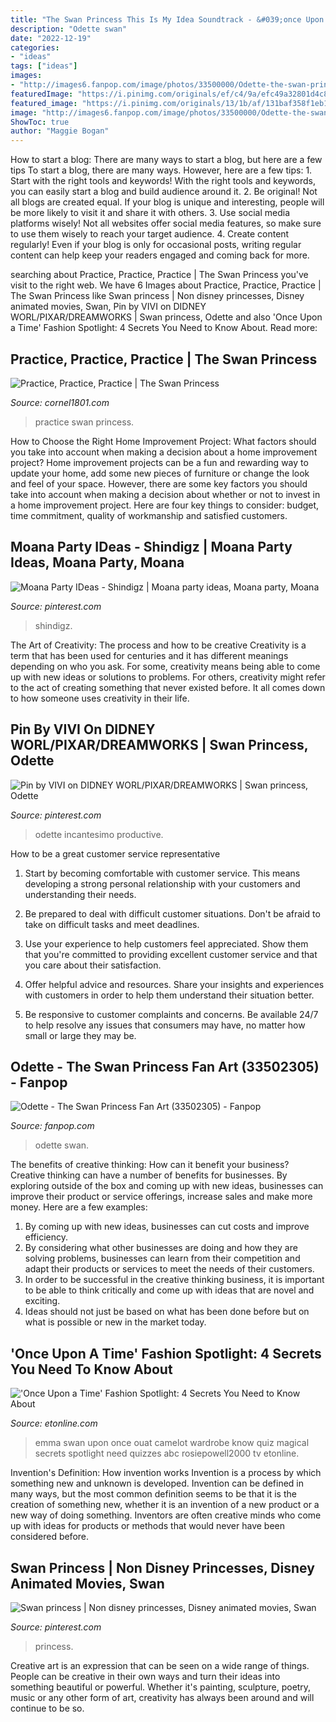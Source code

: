 ```yaml
---
title: "The Swan Princess This Is My Idea Soundtrack - &#039;once Upon A Time&#039; Fashion Spotlight: 4 Secrets You Need To Know About"
description: "Odette swan"
date: "2022-12-19"
categories:
- "ideas"
tags: ["ideas"]
images:
- "http://images6.fanpop.com/image/photos/33500000/Odette-the-swan-princess-33502305-592-1712.jpg"
featuredImage: "https://i.pinimg.com/originals/ef/c4/9a/efc49a32801d4c8e49fd5bb6390bb119.jpg"
featured_image: "https://i.pinimg.com/originals/13/1b/af/131baf358f1eb19a87127d01b0ed88de.jpg"
image: "http://images6.fanpop.com/image/photos/33500000/Odette-the-swan-princess-33502305-592-1712.jpg"
ShowToc: true
author: "Maggie Bogan"
---
```



How to start a blog: There are many ways to start a blog, but here are a few tips
To start a blog, there are many ways. However, here are a few tips: 1. Start with the right tools and keywords! With the right tools and keywords, you can easily start a blog and build audience around it. 2. Be original! Not all blogs are created equal. If your blog is unique and interesting, people will be more likely to visit it and share it with others. 3. Use social media platforms wisely! Not all websites offer social media features, so make sure to use them wisely to reach your target audience. 4. Create content regularly! Even if your blog is only for occasional posts, writing regular content can help keep your readers engaged and coming back for more.

	

		
searching about Practice, Practice, Practice | The Swan Princess you've visit to the right web. We have 6 Images about Practice, Practice, Practice | The Swan Princess like Swan princess | Non disney princesses, Disney animated movies, Swan, Pin by VIVI on DIDNEY WORL/PIXAR/DREAMWORKS | Swan princess, Odette and also &#039;Once Upon a Time&#039; Fashion Spotlight: 4 Secrets You Need to Know About. Read more:
		
    
## Practice, Practice, Practice | The Swan Princess

<img loading=lazy src="https://www.cornel1801.com/animated/Swan-Princess-1994/Practice-Practice/4.jpg" onerror="this.onerror=null;this.src='https://tse1.mm.bing.net/th?id=OIP.CAOFj-TmDGc2eepyYcArdgHaEK&amp;pid=15.1';" alt="Practice, Practice, Practice | The Swan Princess">

_Source: cornel1801.com_

>practice swan princess. 

	

How to Choose the Right Home Improvement Project: What factors should you take into account when making a decision about a home improvement project?
Home improvement projects can be a fun and rewarding way to update your home, add some new pieces of furniture or change the look and feel of your space. However, there are some key factors you should take into account when making a decision about whether or not to invest in a home improvement project. Here are four key things to consider: budget, time commitment, quality of workmanship and satisfied customers.

    
## Moana Party IDeas - Shindigz | Moana Party Ideas, Moana Party, Moana

<img loading=lazy src="https://i.pinimg.com/originals/13/1b/af/131baf358f1eb19a87127d01b0ed88de.jpg" onerror="this.onerror=null;this.src='https://tse1.mm.bing.net/th?id=OIP.mwewHP3zMeLDezCywtfuKQHaE7&amp;pid=15.1';" alt="Moana Party IDeas - Shindigz | Moana party ideas, Moana party, Moana">

_Source: pinterest.com_

>shindigz. 

	

The Art of Creativity: The process and how to be creative
Creativity is a term that has been used for centuries and it has different meanings depending on who you ask. For some, creativity means being able to come up with new ideas or solutions to problems. For others, creativity might refer to the act of creating something that never existed before. It all comes down to how someone uses creativity in their life.

    
## Pin By VIVI On DIDNEY WORL/PIXAR/DREAMWORKS | Swan Princess, Odette

<img loading=lazy src="https://i.pinimg.com/originals/ef/c4/9a/efc49a32801d4c8e49fd5bb6390bb119.jpg" onerror="this.onerror=null;this.src='https://tse3.mm.bing.net/th?id=OIP.Ijh4XFG7GH28BBCP3L7mOQHaD5&amp;pid=15.1';" alt="Pin by VIVI on DIDNEY WORL/PIXAR/DREAMWORKS | Swan princess, Odette">

_Source: pinterest.com_

>odette incantesimo productive. 

	

How to be a great customer service representative
1. Start by becoming comfortable with customer service. This means developing a strong personal relationship with your customers and understanding their needs.
2. Be prepared to deal with difficult customer situations. Don't be afraid to take on difficult tasks and meet deadlines.

3. Use your experience to help customers feel appreciated. Show them that you're committed to providing excellent customer service and that you care about their satisfaction.

4. Offer helpful advice and resources. Share your insights and experiences with customers in order to help them understand their situation better.

5. Be responsive to customer complaints and concerns. Be available 24/7 to help resolve any issues that consumers may have, no matter how small or large they may be.

    
## Odette - The Swan Princess Fan Art (33502305) - Fanpop

<img loading=lazy src="http://images6.fanpop.com/image/photos/33500000/Odette-the-swan-princess-33502305-592-1712.jpg" onerror="this.onerror=null;this.src='https://tse1.mm.bing.net/th?id=OIP.sNpwRTYjEi_33K58P9flWQHaVa&amp;pid=15.1';" alt="Odette - The Swan Princess Fan Art (33502305) - Fanpop">

_Source: fanpop.com_

>odette swan. 

	

The benefits of creative thinking: How can it benefit your business?
Creative thinking can have a number of benefits for businesses. By exploring outside of the box and coming up with new ideas, businesses can improve their product or service offerings, increase sales and make more money. Here are a few examples:
1. By coming up with new ideas, businesses can cut costs and improve efficiency.
2. By considering what other businesses are doing and how they are solving problems, businesses can learn from their competition and adapt their products or services to meet the needs of their customers.
3. In order to be successful in the creative thinking business, it is important to be able to think critically and come up with ideas that are novel and exciting.
4. Ideas should not just be based on what has been done before but on what is possible or new in the market today.

    
## &#039;Once Upon A Time&#039; Fashion Spotlight: 4 Secrets You Need To Know About

<img loading=lazy src="https://www.etonline.com/sites/default/files/styles/640xh/public/images/2016-02/1280_OUAT_Emma_Swan_Fashion_Camelot.jpg?itok=ANwb6NM0" onerror="this.onerror=null;this.src='https://tse1.mm.bing.net/th?id=OIP.F58BG3HnOfUB-wVA71B9cgHaEK&amp;pid=15.1';" alt="&#039;Once Upon a Time&#039; Fashion Spotlight: 4 Secrets You Need to Know About">

_Source: etonline.com_

>emma swan upon once ouat camelot wardrobe know quiz magical secrets spotlight need quizzes abc rosiepowell2000 tv etonline. 

	

Invention's Definition: How invention works
Invention is a process by which something new and unknown is developed. Invention can be defined in many ways, but the most common definition seems to be that it is the creation of something new, whether it is an invention of a new product or a new way of doing something. Inventors are often creative minds who come up with ideas for products or methods that would never have been considered before.

    
## Swan Princess | Non Disney Princesses, Disney Animated Movies, Swan

<img loading=lazy src="https://i.pinimg.com/736x/f9/94/63/f99463402142ec2ad7d463fb709e2b7f--disney-princes-disney-films.jpg" onerror="this.onerror=null;this.src='https://tse3.mm.bing.net/th?id=OIP.VO2O0LWL_3CPO76cFmVHKQHaIJ&amp;pid=15.1';" alt="Swan princess | Non disney princesses, Disney animated movies, Swan">

_Source: pinterest.com_

>princess. 

	

Creative art is an expression that can be seen on a wide range of things. People can be creative in their own ways and turn their ideas into something beautiful or powerful. Whether it's painting, sculpture, poetry, music or any other form of art, creativity has always been around and will continue to be so.

